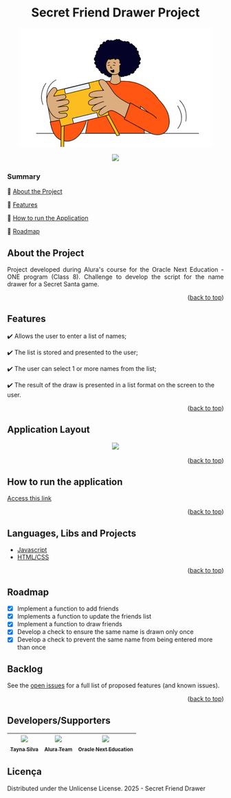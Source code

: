 <a id="readme-top"></a>
<h1 align="center">Secret Friend Drawer Project </h1> 
<p align="center">
<img src ="https://github.com/Taykazuhiro/Challenge-amigosecreto-one8/blob/c4a0185ada2629a35e9bb415522fab3e96ef2ae8/assets/amigo-secreto.png"/>
</p>

<p align="center">
  <img src="https://img.shields.io/badge/status-developing-brightgree"/>
</p>

### Summary 

:small_blue_diamond: [About the Project](#about-the-project)

:small_blue_diamond: [Features](#features)

:small_blue_diamond: [How to run the Application](#How-to-run-the-application)

:small_blue_diamond: [Roadmap](#Roadmap)


## About the Project 

<p align="justify">
  Project developed during Alura's course for the Oracle Next Education - ONE program (Class 8). Challenge to develop the script for the name drawer for a Secret Santa game.
</p>
<p align="right">(<a href="#readme-top">back to top</a>)</p>

## Features

:heavy_check_mark: Allows the user to enter a list of names; 

:heavy_check_mark: The list is stored and presented to the user;  

:heavy_check_mark: The user can select 1 or more names from the list;  

:heavy_check_mark: The result of the draw is presented in a list format on the screen to the user.

<p align="right">(<a href="#readme-top">back to top</a>)</p>

## Application Layout

<p align="center">
<img src = "assets\vídeo projeto challenge (1).gif">
</p>

<p align="right">(<a href="#readme-top">back to top</a>)</p>


## How to run the application

[Access this link](https://taykazuhiro.github.io/Challenge-amigosecreto-one8/)

<p align="right">(<a href="#readme-top">back to top</a>)</p>

## Languages, Libs and Projects

- [Javascript](https://developer.mozilla.org/pt-BR/docs/Web/JavaScript)
- [HTML/CSS](https://www.alura.com.br) 

<p align="right">(<a href="#readme-top">back to top</a>)</p>

## Roadmap
- [X] Implement a function to add friends
- [X] Implements a function to update the friends list
- [X] Implement a function to draw friends
- [X] Develop a check to ensure the same name is drawn only once
- [X] Develop a check to prevent the same name from being entered more than once

## Backlog

See the [open issues](https://github.com/Taykazuhiro/Challenge-amigosecreto-one8/issues) for a full list of proposed features (and known issues).

<p align="right">(<a href="#readme-top">back to top</a>)</p>

## Developers/Supporters

| [<img src="https://avatars.githubusercontent.com/u/187814402?s=96&v=4" width=115><br><sub>Tayna Silva</sub>](https://github.com/Taykazuhiro) |  [<img src="https://avatars.githubusercontent.com/u/4975968?s=200&v=4" width=115><br><sub>Alura Team</sub>](https://github.com/alura-cursos) |  [<img src="https://www.oracle.com/a/ocom/img/rh03-one-br-logo.png" width=115><br><sub>Oracle Next Education</sub>](https://github.com/oracle) |
| :---: | :---: | :---: 

## Licença 
Distributed under the Unlicense License.
2025 - Secret Friend Drawer
